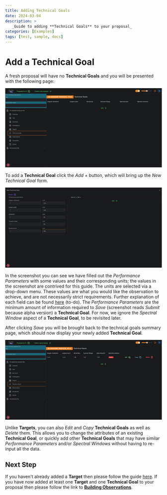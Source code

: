 ```yaml
---
title: Adding Technical Goals
date: 2024-03-04
description: >
   _Guide to adding **Technical Goals** to your proposal_
categories: [Examples]
tags: [test, sample, docs]
---
```


# Add a Technical Goal

A fresh proposal will have no **Technical Goals** and you will be presented with the following page:

![no technical goals summary page](technical_goals_none.png)


To add a **Technical Goal** click the _Add +_ button, which will bring up the _New Technical Goal_ form.

![new technical goals form](technical_goals_new.png)


In the screenshot you can see we have filled out the _Performance Parameters_ with some values and their 
corresponding units; the values in the screenshot are contrived for this guide. The units are selected via a 
drop-down menu. These values are what you would like the observation to achieve, and are not necessarily strict 
requirements. Further explanation of each field can be found [here](???) (to-do). The _Performance Parameters_ 
are the minimum amount of information required to _Save_ (screenshot reads _Submit_ because alpha version) a 
**Technical Goal**. For now, we ignore the _Spectral Window_ aspect of a **Technical Goal**, to be revisited later.

After clicking _Save_ you will be brought back to the technical goals summary page, which should now display your
newly added **Technical Goal**. 


![technical goals summary page](technical_goals_some.png)


Unlike **Targets**, you can also _Edit_ and _Copy_ **Technical Goals** as well as _Delete_ them. This allows you 
to change the attributes of an existing **Technical Goal**, or quickly add other **Technical Goals** that may have 
similar _Performance Parameters_ and/or _Spectral Windows_ without having to re-input all the data. 

## Next Step

If you haven't already added a **Target** then please follow the guide [here](adding-targets.md).
If you have now added at least one **Target** and one **Technical Goal** to your proposal then please follow the
link to [**Building Observations**](build-observation.md).